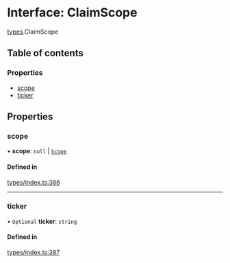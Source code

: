 # Interface: ClaimScope

[types](../wiki/types).ClaimScope

## Table of contents

### Properties

- [scope](../wiki/types.ClaimScope#scope)
- [ticker](../wiki/types.ClaimScope#ticker)

## Properties

### scope

• **scope**: ``null`` \| [`Scope`](../wiki/types.Scope)

#### Defined in

[types/index.ts:386](https://github.com/PolymeshAssociation/polymesh-sdk/blob/3d14e829/src/types/index.ts#L386)

___

### ticker

• `Optional` **ticker**: `string`

#### Defined in

[types/index.ts:387](https://github.com/PolymeshAssociation/polymesh-sdk/blob/3d14e829/src/types/index.ts#L387)
